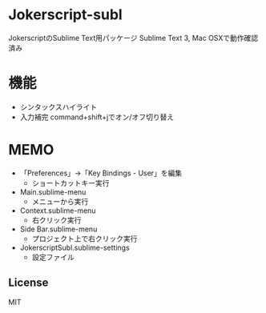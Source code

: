 # Jokerscript-subl

JokerscriptのSublime Text用パッケージ
Sublime Text 3, Mac OSXで動作確認済み


# 機能

- シンタックスハイライト
- 入力補完
	command+shift+jでオン/オフ切り替え

# MEMO
- 「Preferences」→「Key Bindings - User」を編集
	- ショートカットキー実行
- Main.sublime-menu
	- メニューから実行
- Context.sublime-menu
	- 右クリック実行
- Side Bar.sublime-menu
	- プロジェクト上で右クリック実行
- JokerscriptSubl.sublime-settings
	- 設定ファイル

## License

MIT